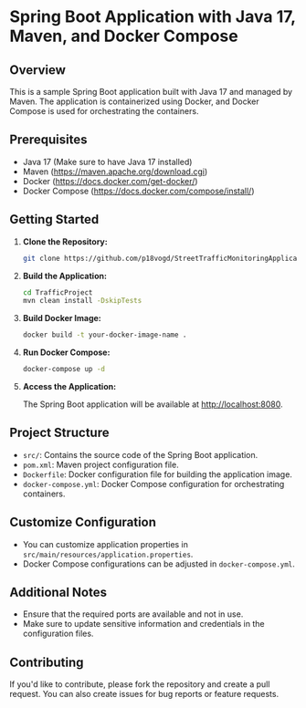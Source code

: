# Spring Boot Application with Java 17, Maven, and Docker Compose

## Overview

This is a sample Spring Boot application built with Java 17 and managed by Maven. The application is containerized using Docker, and Docker Compose is used for orchestrating the containers.

## Prerequisites

- Java 17 (Make sure to have Java 17 installed)
- Maven (https://maven.apache.org/download.cgi)
- Docker (https://docs.docker.com/get-docker/)
- Docker Compose (https://docs.docker.com/compose/install/)

## Getting Started

1. **Clone the Repository:**

    ```bash
    git clone https://github.com/p18vogd/StreetTrafficMonitoringApplication.git
    ```

2. **Build the Application:**

    ```bash
    cd TrafficProject
    mvn clean install -DskipTests
    ```

3. **Build Docker Image:**

    ```bash
    docker build -t your-docker-image-name .
    ```

4. **Run Docker Compose:**

    ```bash
    docker-compose up -d
    ```

5. **Access the Application:**

   The Spring Boot application will be available at [http://localhost:8080](http://localhost:8080).

## Project Structure

- `src/`: Contains the source code of the Spring Boot application.
- `pom.xml`: Maven project configuration file.
- `Dockerfile`: Docker configuration file for building the application image.
- `docker-compose.yml`: Docker Compose configuration for orchestrating containers.

## Customize Configuration

- You can customize application properties in `src/main/resources/application.properties`.
- Docker Compose configurations can be adjusted in `docker-compose.yml`.

## Additional Notes

- Ensure that the required ports are available and not in use.
- Make sure to update sensitive information and credentials in the configuration files.

## Contributing

If you'd like to contribute, please fork the repository and create a pull request. You can also create issues for bug reports or feature requests.
